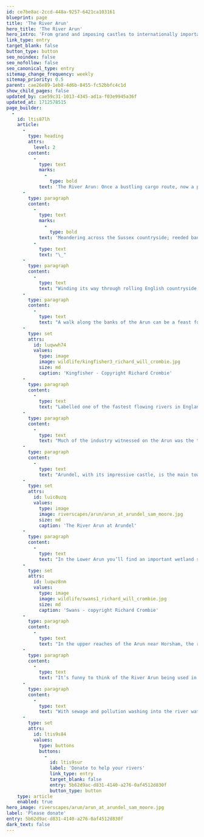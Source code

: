 ```yaml
---
id: ce7be8ac-2ccd-448a-9257-6421ca103161
blueprint: page
title: 'The River Arun'
hero_title: 'The River Arun'
hero_intro: 'From grand and imposing castles to internationally important wetlands, the Arun has shaped its riverscape for both people and wildlife.'
link_type: entry
target_blank: false
button_type: button
seo_noindex: false
seo_nofollow: false
seo_canonical_type: entry
sitemap_change_frequency: weekly
sitemap_priority: 0.5
parent: cae26e89-1eb8-4d6b-8455-fc52bbfc4c1d
show_child_pages: false
updated_by: cae59c31-1013-4345-ad1a-f03e9945a36f
updated_at: 1712578515
page_builder:
  -
    id: ltis87lh
    article:
      -
        type: heading
        attrs:
          level: 2
        content:
          -
            type: text
            marks:
              -
                type: bold
            text: 'The River Arun: Once a bustling cargo route, now a precious habitat for all.'
      -
        type: paragraph
        content:
          -
            type: text
            marks:
              -
                type: bold
            text: 'Meandering across the Sussex countryside; reeded banks providing a haven for a multitude of creatures; fast flowing waters offering the opportunity for boating or kayaking - the River Arun is home to a wealth of wildlife.'
          -
            type: text
            text: "\_"
      -
        type: paragraph
        content:
          -
            type: text
            text: "Winding its way through rolling English countryside, the River Arun is the longest river (60 kms) to sit entirely within Sussex. Starting in St Leonards Forest as a series of small streams called ghylls (or gills), the Arun runs, for a short time, eastwards to Horsham, but its main section runs southwards through the South Downs National Park to its mouth at Littlehampton where it flows into the English Channel.\_"
      -
        type: paragraph
        content:
          -
            type: text
            text: "A walk along the banks of the Arun can be a feast for the eyes with a number of bird species including swans, gulls, terns, egrets, kingfishers and ducks joining otters, water voles and a host of amphibians and fish, to make this stunning river their home.\_\_"
      -
        type: set
        attrs:
          id: luqwwh74
          values:
            type: image
            image: wildlife/kingfisher3_richard_will_crombie.jpg
            size: md
            caption: 'Kingfisher - Copyright Richard Crombie'
      -
        type: paragraph
        content:
          -
            type: text
            text: "Labelled one of the fastest flowing rivers in England, the Arun is also tidal up to Pallingham Quay near Petworth - 41 kms upstream from the sea. Once known as the ‘Trisantonis’ in Roman times, roughly translating to ‘the wanderer’ probably due to the river meandering across the landscape, the Arun was once used to transport goods by boat.\_\_"
      -
        type: paragraph
        content:
          -
            type: text
            text: "Much of the industry witnessed on the Arun was the transportation of chalk and lime from Amberley Chalk Pits, as well as coal and agricultural produce. This would have been transported by river boats all the way to Littlehampton quay to be transferred to coastal vessels for transit across the sea, or along the coast.\_"
      -
        type: paragraph
        content:
          -
            type: text
            text: "Arundel, with its impressive castle, is the main town on the river. Up until the 1800s there was still a lot of shipping going to and from this picturesque port town, with imports including playing cards, glass, wrought iron, tombstones and wines from France and Spain.\_"
      -
        type: set
        attrs:
          id: luic8uzq
          values:
            type: image
            image: riverscapes/arun/arun_at_arundel_sam_moore.jpg
            size: md
            caption: 'The River Arun at Arundel'
      -
        type: paragraph
        content:
          -
            type: text
            text: "In the Lower Arun you’ll find an important wetland site – the freshwater wetlands at Pulborough, Amberley and Waltham Brooks. This area is rich in native flora, marshes, ditches, lowland bog, and invertebrates including the rare Ramshorn snail. A plethora of wildfowl and wading birds flock here in the winter, including Berwick swans. All year round there are a variety of birds to spot so definitely pack your binoculars if you’re heading here for a summer stroll.\_"
      -
        type: set
        attrs:
          id: luqwz8nm
          values:
            type: image
            image: wildlife/swans1_richard_will_crombie.jpg
            size: md
            caption: 'Swans - copyright Richard Crombie'
      -
        type: paragraph
        content:
          -
            type: text
            text: "In the upper reaches of the Arun near Horsham, the river played an important role in the iron industry from 1540 to around 1630. Hammer ponds were made by damming the river to form ponds to cool molten iron, while diverted streams from these ponds were used to drive water wheels for bellows and forging hammers.\_"
      -
        type: paragraph
        content:
          -
            type: text
            text: "It’s funny to think of the River Arun being used in these ways, whereas today we see it more as a place for leisure, with boating, kayaking and paddle boarding all taking place on certain sections, and lots of people enjoying walks along the riverbanks to escape the hustle and bustle.\_"
      -
        type: paragraph
        content:
          -
            type: text
            text: "With sewage and pollution washing into the river water, it’s important that we all do our part to help protect this precious place, which not only provides a habitat for many animals, but is also a vital source of water for local communities.\_"
      -
        type: set
        attrs:
          id: ltis9s84
          values:
            type: buttons
            buttons:
              -
                id: ltis9sur
                label: 'Donate to help your rivers'
                link_type: entry
                target_blank: false
                entry: 5b62d9ac-d831-4140-a276-0af4512d830f
                button_type: button
    type: article
    enabled: true
hero_image: riverscapes/arun/arun_at_arundel_sam_moore.jpg
label: 'Please donate'
entry: 5b62d9ac-d831-4140-a276-0af4512d830f
dark_text: false
---
```

